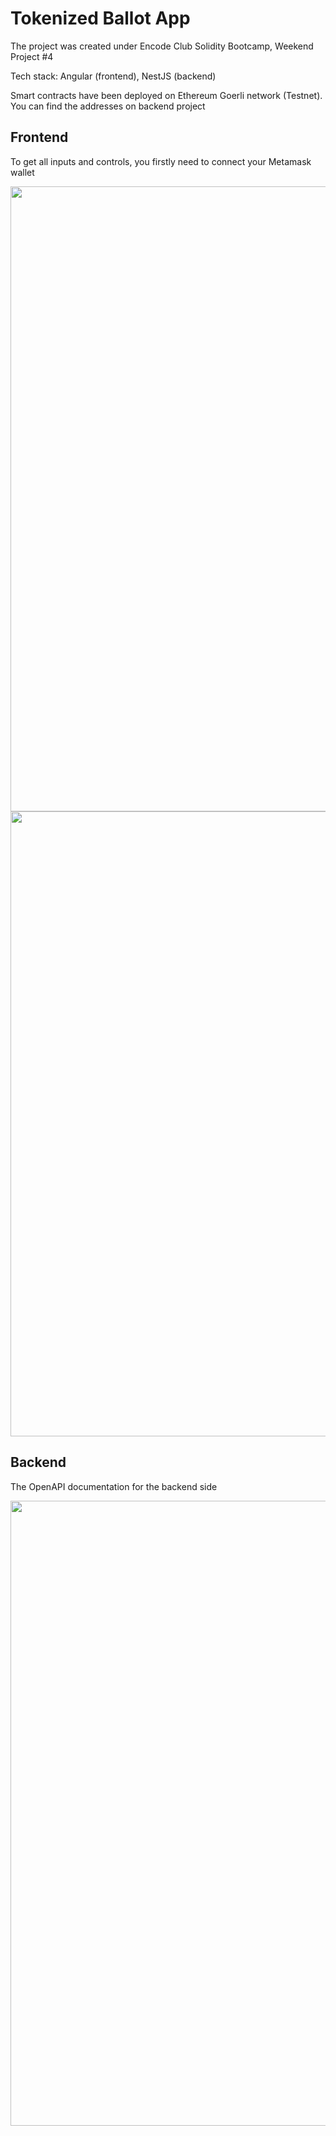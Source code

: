 # Tokenized Ballot App
<p>The project was created under Encode Club Solidity Bootcamp, Weekend Project #4</p>
<p>Tech stack: Angular (frontend), NestJS (backend)</p>
<p>Smart contracts have been deployed on Ethereum Goerli network (Testnet). You can find the addresses on backend project</p>

## Frontend
<p>To get all inputs and controls, you firstly need to connect your Metamask wallet</p>
<img width="1000" src="https://user-images.githubusercontent.com/39896828/224525642-95e07ea9-08cb-41de-8f32-60a8d68dae62.png">
<img width="1000" src="https://user-images.githubusercontent.com/39896828/224525656-65fbe261-6ca7-49c9-9063-37e2258c8056.png">


## Backend
<p>The OpenAPI documentation for the backend side</p>
<img width="1000" src="https://user-images.githubusercontent.com/39896828/224525737-8ba16e2b-783a-4607-8af7-a80687f189b5.png">
